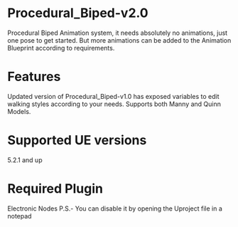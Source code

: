 # Procedural_Biped-v2.0
Procedural Biped Animation system, it needs absolutely no animations, just one pose to get started. But more animations can be added to the Animation Blueprint according to requirements.

# Features
 Updated version of Procedural_Biped-v1.0 has exposed variables to edit walking styles according to your needs.
 Supports both Manny and Quinn Models.

 # Supported UE versions
 5.2.1 and up

 # Required Plugin 
 Electronic Nodes 
P.S.- You can disable it by opening the Uproject file in a notepad
